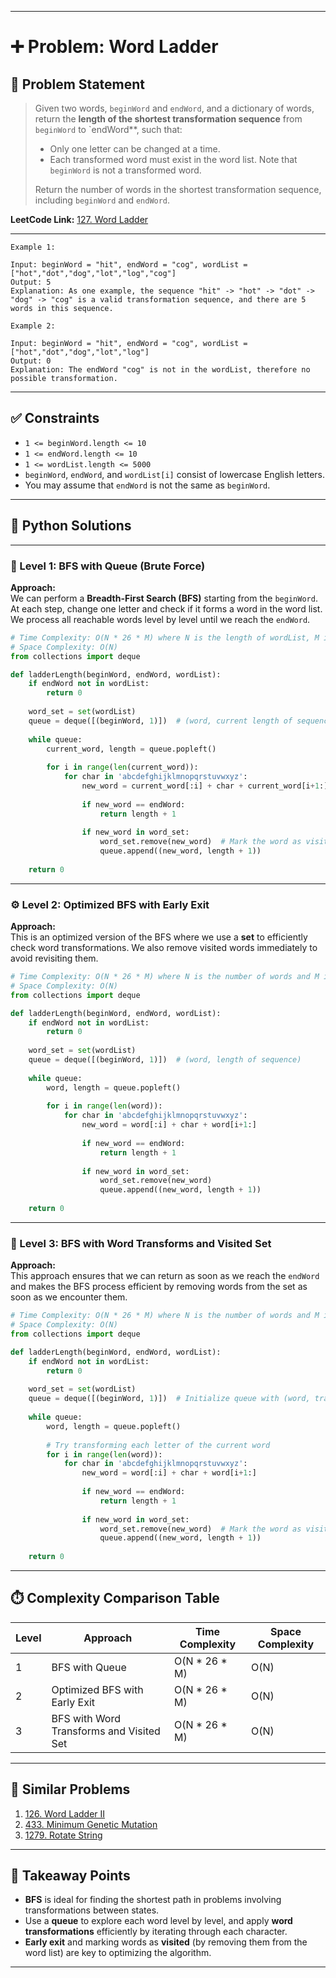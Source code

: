 
---

# ➕ Problem: Word Ladder

## 📘 Problem Statement

> Given two words, `beginWord` and `endWord`, and a dictionary of words, return the **length of the shortest transformation sequence** from `beginWord` to `endWord**, such that:
> 
> - Only one letter can be changed at a time.
> - Each transformed word must exist in the word list. Note that `beginWord` is not a transformed word.
> 
> Return the number of words in the shortest transformation sequence, including `beginWord` and `endWord`.

**LeetCode Link:** [127. Word Ladder](https://leetcode.com/problems/word-ladder/)

---

```
Example 1:

Input: beginWord = "hit", endWord = "cog", wordList = ["hot","dot","dog","lot","log","cog"]
Output: 5
Explanation: As one example, the sequence "hit" -> "hot" -> "dot" -> "dog" -> "cog" is a valid transformation sequence, and there are 5 words in this sequence.

Example 2:

Input: beginWord = "hit", endWord = "cog", wordList = ["hot","dot","dog","lot","log"]
Output: 0
Explanation: The endWord "cog" is not in the wordList, therefore no possible transformation.

```

---

## ✅ Constraints

- `1 <= beginWord.length <= 10`
- `1 <= endWord.length <= 10`
- `1 <= wordList.length <= 5000`
- `beginWord`, `endWord`, and `wordList[i]` consist of lowercase English letters.
- You may assume that `endWord` is not the same as `beginWord`.

---

## 🧠 Python Solutions

---

### 🧪 Level 1: BFS with Queue (Brute Force)

**Approach:**  
We can perform a **Breadth-First Search (BFS)** starting from the `beginWord`. At each step, change one letter and check if it forms a word in the word list. We process all reachable words level by level until we reach the `endWord`.

```python
# Time Complexity: O(N * 26 * M) where N is the length of wordList, M is the length of each word
# Space Complexity: O(N)
from collections import deque

def ladderLength(beginWord, endWord, wordList):
    if endWord not in wordList:
        return 0
    
    word_set = set(wordList)
    queue = deque([(beginWord, 1)])  # (word, current length of sequence)
    
    while queue:
        current_word, length = queue.popleft()
        
        for i in range(len(current_word)):
            for char in 'abcdefghijklmnopqrstuvwxyz':
                new_word = current_word[:i] + char + current_word[i+1:]
                
                if new_word == endWord:
                    return length + 1
                
                if new_word in word_set:
                    word_set.remove(new_word)  # Mark the word as visited
                    queue.append((new_word, length + 1))
    
    return 0
```

---

### ⚙️ Level 2: Optimized BFS with Early Exit

**Approach:**  
This is an optimized version of the BFS where we use a **set** to efficiently check word transformations. We also remove visited words immediately to avoid revisiting them.

```python
# Time Complexity: O(N * 26 * M) where N is the number of words and M is the length of each word
# Space Complexity: O(N)
from collections import deque

def ladderLength(beginWord, endWord, wordList):
    if endWord not in wordList:
        return 0
    
    word_set = set(wordList)
    queue = deque([(beginWord, 1)])  # (word, length of sequence)
    
    while queue:
        word, length = queue.popleft()
        
        for i in range(len(word)):
            for char in 'abcdefghijklmnopqrstuvwxyz':
                new_word = word[:i] + char + word[i+1:]
                
                if new_word == endWord:
                    return length + 1
                
                if new_word in word_set:
                    word_set.remove(new_word)
                    queue.append((new_word, length + 1))
    
    return 0
```

---

### 🚀 Level 3: BFS with Word Transforms and Visited Set

**Approach:**  
This approach ensures that we can return as soon as we reach the `endWord` and makes the BFS process efficient by removing words from the set as soon as we encounter them.

```python
# Time Complexity: O(N * 26 * M) where N is the number of words and M is the length of each word
# Space Complexity: O(N)
from collections import deque

def ladderLength(beginWord, endWord, wordList):
    if endWord not in wordList:
        return 0
    
    word_set = set(wordList)
    queue = deque([(beginWord, 1)])  # Initialize queue with (word, transformation length)
    
    while queue:
        word, length = queue.popleft()
        
        # Try transforming each letter of the current word
        for i in range(len(word)):
            for char in 'abcdefghijklmnopqrstuvwxyz':
                new_word = word[:i] + char + word[i+1:]
                
                if new_word == endWord:
                    return length + 1
                
                if new_word in word_set:
                    word_set.remove(new_word)  # Mark the word as visited
                    queue.append((new_word, length + 1))
    
    return 0
```

---

## ⏱️ Complexity Comparison Table

| Level | Approach                           | Time Complexity       | Space Complexity     |
|-------|------------------------------------|-----------------------|----------------------|
| 1     | BFS with Queue                    | O(N * 26 * M)         | O(N)                 |
| 2     | Optimized BFS with Early Exit     | O(N * 26 * M)         | O(N)                 |
| 3     | BFS with Word Transforms and Visited Set | O(N * 26 * M)     | O(N)                 |

---

## 🔗 Similar Problems

1. [126. Word Ladder II](https://leetcode.com/problems/word-ladder-ii/)
2. [433. Minimum Genetic Mutation](https://leetcode.com/problems/minimum-genetic-mutation/)
3. [1279. Rotate String](https://leetcode.com/problems/rotate-string/)

---

## 📌 Takeaway Points

- **BFS** is ideal for finding the shortest path in problems involving transformations between states.
- Use a **queue** to explore each word level by level, and apply **word transformations** efficiently by iterating through each character.
- **Early exit** and marking words as **visited** (by removing them from the word list) are key to optimizing the algorithm.

---
